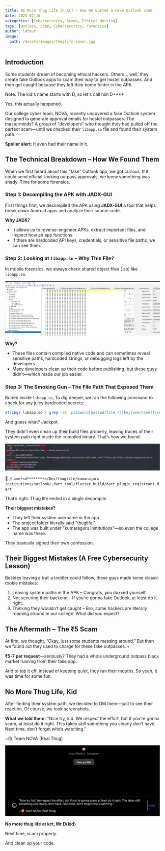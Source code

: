 ```yaml
---
title: No More Thug Life in KCT – How We Busted a Fake Outlook Scam
date: 2025-02-16
categories: [Cybersecurity, Scams, Ethical Hacking]
tags: [Outlook, Scam, Cybersecurity, Forensics]
author: l4tmur
image:
  path: /assets/images/thuglife-cover.jpg
---
```


## Introduction

Some students dream of becoming ethical hackers. Others… well, they create fake Outlook apps to scam their way to get hostel outpasses. And then get caught because they left their home folder in the APK.

Note: The kid's name starts with D, so let's call him D****

Yes, this actually happened.

Our college cyber team, NOVA, recently uncovered a fake Outlook system designed to generate approval emails for hostel outpasses. The masterminds? A group of "developers" who thought they had pulled off the perfect scam—until we checked their `libapp.so` file and found their system path.

**Spoiler alert:** It even had their name in it. 

## The Technical Breakdown – How We Found Them

When we first heard about this "fake" Outlook app, we got curious. If it could send official-looking outpass approvals, we knew something was shady. Time for some forensics.

### Step 1: Decompiling the APK with JADX-GUI

First things first, we decompiled the APK using **JADX-GUI** a tool that helps break down Android apps and analyze their source code.

**Why JADX?**
- It allows us to reverse-engineer APKs, extract important files, and inspect how an app functions.
- If there are hardcoded API keys, credentials, or sensitive file paths, we can see them.

### Step 2: Looking at `libapp.so` – Why This File?

In mobile forensics, we always check shared object files (.so) like `libapp.so`.

![jadx-ui](/assets/images/jadx-ui.png)

**Why?**
- These files contain compiled native code and can sometimes reveal sensitive paths, hardcoded strings, or debugging logs left by the developers.
- Many developers clean up their code before publishing, but these guys didn’t—which made our job easier.

### Step 3: The Smoking Gun – The File Path That Exposed Them

Buried inside `libapp.so`, To dig deeper, we ran the following command to check for any juicy hardcoded secrets:

```bash
strings libapp.so | grep -iE 'password|passwd|file://|key|username|firebase|auth|token|apikey|secret|oauth|bearer|jwt|client_id|client_secret|access_token|refresh_token|ftp|sftp|admin|private|ssh|db_password|db_user|root|credentials|aws_access_key|aws_secret|google_api_key|facebook_app_id|twilio|slack_token|webhook|encryption|keystore|cert|certificate|proxy|debug|log'
```

And guess what? Jackpot. 

They didn’t even clean up their build files properly, leaving traces of their system path right inside the compiled binary. That’s how we found:


![strings-result](/assets/images/strings-result.png)

📂 `/home/<d********>/Dev/thuglife/kumaraguru institutions/outlook/.dart_tool/flutter_build/dart_plugin_registrant.dart`

That’s right. Thug life ended in a single decompile.

**Their biggest mistakes?**
-  They left their system username in the app.
-  The project folder literally said "thuglife." 
-  The app was built under "kumaraguru institutions"—so even the college name was there.

They basically signed their own confession.

## Their Biggest Mistakes (A Free Cybersecurity Lesson)

Besides leaving a trail a toddler could follow, these guys made some classic rookie mistakes:

1. Leaving system paths in the APK – Congrats, you doxxed yourself.
2. Not securing their backend – If you’re gonna fake Outlook, at least do it right.
3. Thinking they wouldn’t get caught –  Bro, some hackers are literally roaming around in our college. What did you expect?

## The Aftermath – The ₹5 Scam

At first, we thought, “Okay, just some students messing around.” But then we found out they used to charge for these fake outpasses. 💀

**₹5-7 per request**—seriously? They had a whole underground outpass black market running from their fake app.

And to top it off, instead of keeping quiet, they ran their mouths. So yeah, it was time for some fun.

## No More Thug Life, Kid

After finding their system path, we decided to DM them—just to see their reaction. Of course, we took screenshots.

**What we told them:**
"Nice try, kid. We respect the effort, but if you're gonna scam, at least do it right. This takes skill something you clearly don’t have. Next time, don’t forget who’s watching."

~😘 Team NOVA (Real Thug)

![dm](/assets/images/dm.png)


**No more thug life at kct, Mr.D(kid)**

Next time, scam properly.

And clean up your code.